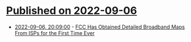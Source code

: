# [Published on 2022-09-06](index.md)

* [2022-09-06, 20:09:00](https://tech.slashdot.org/story/22/09/06/209247/fcc-has-obtained-detailed-broadband-maps-from-isps-for-the-first-time-ever?utm_source=rss1.0mainlinkanon&utm_medium=feed) - [FCC Has Obtained Detailed Broadband Maps From ISPs for the First Time Ever](https://tech.slashdot.org/story/22/09/06/209247/fcc-has-obtained-detailed-broadband-maps-from-isps-for-the-first-time-ever?utm_source=rss1.0mainlinkanon&utm_medium=feed)
